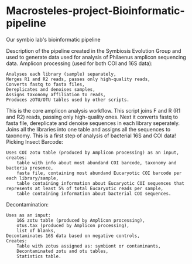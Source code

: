 # Macrosteles-project-Bioinformatic-pipeline
Our symbio lab's bioinformatic pipeline

Description of the pipeline created in the Symbiosis Evolution Group and used to generate data used for analysis of Philaenus amplicon sequencing data.
Amplicon processing (used for both COI and 16S data):

    Analyses each library (sample) separately,
    Merges R1 and R2 reads, passes only high-quality reads,
    Converts fastq to fasta files,
    Dereplicates and denoises samples,
    Assigns taxonomy affiliation to reads,
    Produces zOTU/OTU tables used by other scripts.

This is the core amplicon analysis workflow. This script joins F and R (R1 and R2) reads, passing only high-quality ones. Next it converts fastq to fasta file, dereplicate and denoise sequences in each library seperately. Joins all the libraries into one table and assigns all the sequences to taxonomy. This is a first step of analysis of bacterial 16S and COI data!
Picking Insect Barcode:

    Uses COI zotu table (produced by Amplicon processing) as an input,
    creates:
        table with info about most abundand COI barcode, taxonomy and bacteria presence,
        fasta file, containing most abundand Eucaryotic COI barcode per each library/sample,
        table containing information about Eucaryotic COI sequences that represents at least 5% of total Eucaryotic reads per sample,
        table containing information about bacterial COI sequences.

Decontamination:

    Uses as an input:
        16S zotu table (produced by Amplicon processing),
        otus.tax (produced by Amplicon processing),
        list of blanks,
    Decontaminates 16S data based on negative controls,
    Creates:
        Table with zotus assigned as: symbiont or contaminants,
        Decontaminated zotu and otu tables,
        Statistics table.
